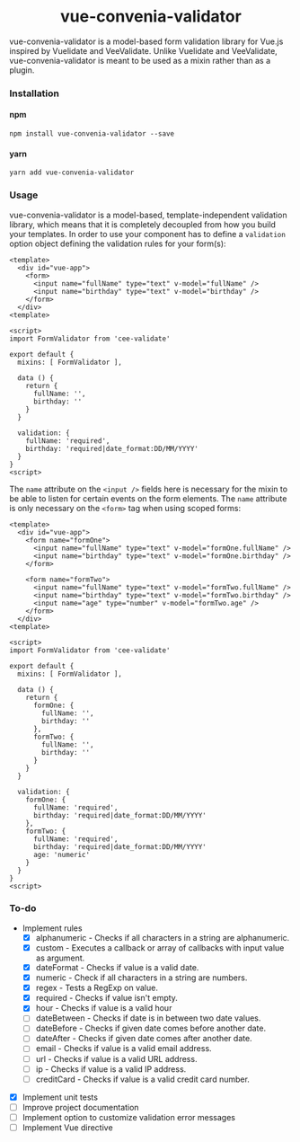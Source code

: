 <h1 align="center">vue-convenia-validator</h1>

vue-convenia-validator is a model-based form validation library for Vue.js
inspired by Vuelidate and VeeValidate. Unlike Vuelidate and VeeValidate,
vue-convenia-validator is meant to be used as a mixin rather than as a plugin.


### Installation

#### npm

```
npm install vue-convenia-validator --save
```

#### yarn

```
yarn add vue-convenia-validator
```

### Usage

vue-convenia-validator is a model-based, template-independent validation library,
which means that it is completely decoupled from how you build your templates.
In order to use your component has to define a `validation` option object
defining the validation rules for your form(s):

```vue
<template>
  <div id="vue-app">
    <form>
      <input name="fullName" type="text" v-model="fullName" />
      <input name="birthday" type="text" v-model="birthday" />
    </form>
  </div>
<template>

<script>
import FormValidator from 'cee-validate'

export default {
  mixins: [ FormValidator ],

  data () {
    return {
      fullName: '',
      birthday: ''
    }
  }

  validation: {
    fullName: 'required',
    birthday: 'required|date_format:DD/MM/YYYY'
  }
}
<script>
```

The `name` attribute on the `<input />` fields here is necessary for the mixin
to be able to listen for certain events on the form elements. The `name`
attribute is only necessary on the `<form>` tag when using scoped forms:

```vue
<template>
  <div id="vue-app">
    <form name="formOne">
      <input name="fullName" type="text" v-model="formOne.fullName" />
      <input name="birthday" type="text" v-model="formOne.birthday" />
    </form>

    <form name="formTwo">
      <input name="fullName" type="text" v-model="formTwo.fullName" />
      <input name="birthday" type="text" v-model="formTwo.birthday" />
      <input name="age" type="number" v-model="formTwo.age" />
    </form>
  </div>
<template>

<script>
import FormValidator from 'cee-validate'

export default {
  mixins: [ FormValidator ],

  data () {
    return {
      formOne: {
        fullName: '',
        birthday: ''
      },
      formTwo: {
        fullName: '',
        birthday: ''
      }
    }
  }

  validation: {
    formOne: {
      fullName: 'required',
      birthday: 'required|date_format:DD/MM/YYYY'
    },
    formTwo: {
      fullName: 'required',
      birthday: 'required|date_format:DD/MM/YYYY'
      age: 'numeric'
    }
  }
}
<script>
```

### To-do

- Implement rules
  - [x] alphanumeric - Checks if all characters in a string are alphanumeric.
  - [x] custom - Executes a callback or array of callbacks with input value as argument.
  - [x] dateFormat - Checks if value is a valid date.
  - [x] numeric - Check if all characters in a string are numbers.
  - [x] regex - Tests a RegExp on value.
  - [x] required - Checks if value isn't empty.
  - [x] hour - Checks if value is a valid hour
  - [ ] dateBetween - Checks if date is in between two date values.
  - [ ] dateBefore - Checks if given date comes before another date.
  - [ ] dateAfter - Checks if given date comes after another date.
  - [ ] email - Checks if value is a valid email address.
  - [ ] url - Checks if value is a valid URL address.
  - [ ] ip - Checks if value is a valid IP address.
  - [ ] creditCard - Checks if value is a valid credit card number.

- [x] Implement unit tests
- [ ] Improve project documentation
- [ ] Implement option to customize validation error messages
- [ ] Implement Vue directive
